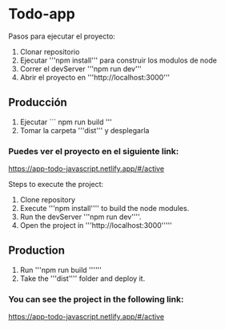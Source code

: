 # Todo-app

Pasos para ejecutar el proyecto: 

1. Clonar repositorio
2. Ejecutar '''npm install''' para construir los modulos de node
3. Correr el devServer  '''npm run dev''' 
4. Abrir el proyecto en '''http://localhost:3000'''

## Producción 

1. Ejecutar ´´´ npm run build '''
2. Tomar la carpeta '''dist''' y desplegarla 

### Puedes ver el proyecto en el siguiente link:

https://app-todo-javascript.netlify.app/#/active

Steps to execute the project: 

1. Clone repository
2. Execute '''npm install'''' to build the node modules.
3. Run the devServer '''npm run dev''''. 
4. Open the project in '''http://localhost:3000'''''

## Production 

1. Run '''npm run build ''''''
2. Take the '''dist'''' folder and deploy it. 

### You can see the project in the following link:

https://app-todo-javascript.netlify.app/#/active

